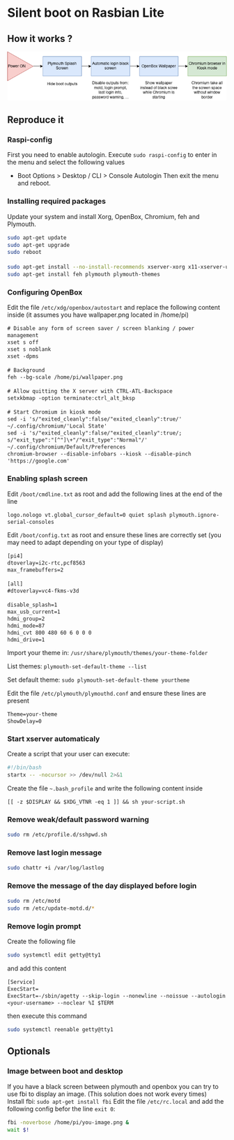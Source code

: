 # Silent boot on Rasbian Lite

## How it works ?
![diagram](https://raw.githubusercontent.com/ToolReaz/rspi-silent-boot/master/diagram.png)

## Reproduce it
### Raspi-config
First you need to enable autologin.
Execute ``sudo raspi-config`` to enter in the menu and select the following values
- Boot Options > Desktop / CLI > Console Autologin
Then exit the menu and reboot.

### Installing required packages
Update your system and install Xorg, OpenBox, Chromium, feh and Plymouth.
```bash
sudo apt-get update
sudo apt-get upgrade
sudo reboot

sudo apt-get install --no-install-recommends xserver-xorg x11-xserver-utils xinit openbox chromium-browser
sudo apt-get install feh plymouth plymouth-themes
```

### Configuring OpenBox
Edit the file ``/etc/xdg/openbox/autostart`` and replace the following content inside
(it assumes you have wallpaper.png located in /home/pi)
```
# Disable any form of screen saver / screen blanking / power management
xset s off
xset s noblank
xset -dpms

# Background
feh --bg-scale /home/pi/wallpaper.png

# Allow quitting the X server with CTRL-ATL-Backspace
setxkbmap -option terminate:ctrl_alt_bksp

# Start Chromium in kiosk mode
sed -i 's/"exited_cleanly":false/"exited_cleanly":true/' ~/.config/chromium/'Local State'
sed -i 's/"exited_cleanly":false/"exited_cleanly":true/; s/"exit_type":"[^"]\+"/"exit_type":"Normal"/' ~/.config/chromium/Default/Preferences
chromium-browser --disable-infobars --kiosk --disable-pinch 'https://google.com'
```

### Enabling splash screen
Edit ``/boot/cmdline.txt`` as root and add the following lines at the end of the line
```
logo.nologo vt.global_cursor_default=0 quiet splash plymouth.ignore-serial-consoles
```

Edit ``/boot/config.txt`` as root and ensure these lines are correctly set (you may need to adapt depending on your type of display)
```
[pi4]
dtoverlay=i2c-rtc,pcf8563
max_framebuffers=2

[all]
#dtoverlay=vc4-fkms-v3d

disable_splash=1
max_usb_current=1
hdmi_group=2
hdmi_mode=87
hdmi_cvt 800 480 60 6 0 0 0
hdmi_drive=1
```

Import your theme in: ``/usr/share/plymouth/themes/your-theme-folder``

List themes: ``plymouth-set-default-theme --list``

Set default theme: ``sudo plymouth-set-default-theme yourtheme``

Edit the file ``/etc/plymouth/plymouthd.conf`` and ensure these lines are present
```
Theme=your-theme
ShowDelay=0
```

### Start xserver automaticaly
Create a script that your user can execute:
```bash
#!/bin/bash
startx -- -nocursor >> /dev/null 2>&1
```

Create the file ``~.bash_profile`` and write the following content inside
```
[[ -z $DISPLAY && $XDG_VTNR -eq 1 ]] && sh your-script.sh
```

### Remove weak/default password warning
```bash
sudo rm /etc/profile.d/sshpwd.sh
```

### Remove last login message
```bash
sudo chattr +i /var/log/lastlog
```

### Remove the message of the day displayed before login
```bash
sudo rm /etc/motd
sudo rm /etc/update-motd.d/*
```

### Remove login prompt
Create the following file
```bash
sudo systemctl edit getty@tty1
```
and add this content
```
[Service]
ExecStart=
ExecStart=-/sbin/agetty --skip-login --nonewline --noissue --autologin <your-username> --noclear %I $TERM
```
then execute this command
```bash
sudo systemctl reenable getty@tty1
```

## Optionals
### Image between boot and desktop
If you have a black screen between plymouth and openbox you can try to use fbi to display an image. (This solution does not work every times)
<br/>
Install fbi: ``sudo apt-get install fbi``
Edit the file ``/etc/rc.local`` and add the following config befor the line ``exit 0``:
```bash
fbi -noverbose /home/pi/you-image.png &
wait $!
```
